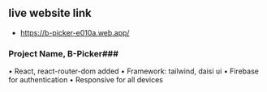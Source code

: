 ## live website link ##
- https://b-picker-e010a.web.app/


### Project Name, B-Picker###

• React, react-router-dom added 
• Framework: tailwind, daisi ui
• Firebase for authentication
• Responsive for all devices

